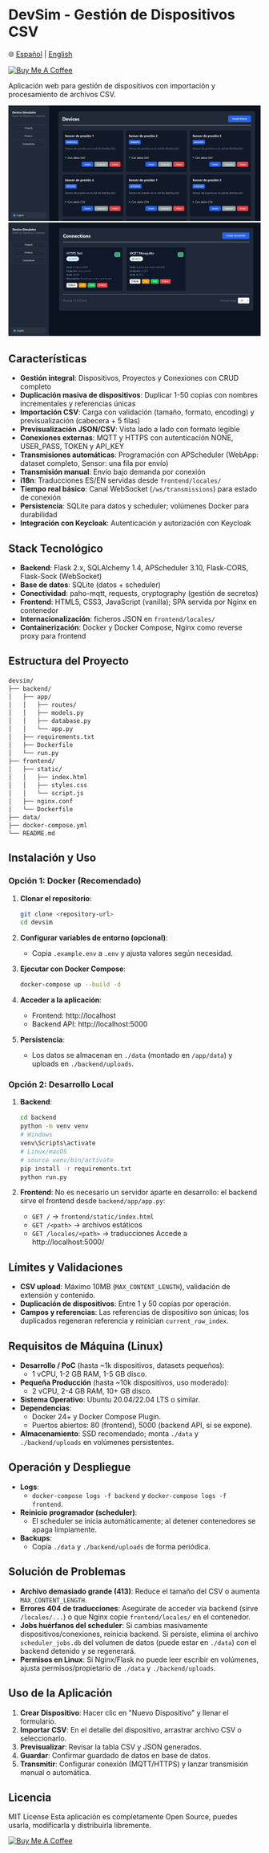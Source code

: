 # DevSim - Gestión de Dispositivos CSV

🌐 [Español](./README.md) | [English](./README.en.md)

<a href="https://www.buymeacoffee.com/joluben" target="_blank">
  <img src="https://cdn.buymeacoffee.com/buttons/v2/default-blue.png" alt="Buy Me A Coffee" width="150">
</a>

Aplicación web para gestión de dispositivos con importación y procesamiento de archivos CSV.

![Listado de dispositivos](./screenshots/image%20devices.jpg)
![Listado de conexiones](./screenshots/image%20connections.jpg)

## Características

- **Gestión integral**: Dispositivos, Proyectos y Conexiones con CRUD completo
- **Duplicación masiva de dispositivos**: Duplicar 1-50 copias con nombres incrementales y referencias únicas
- **Importación CSV**: Carga con validación (tamaño, formato, encoding) y previsualización (cabecera + 5 filas)
- **Previsualización JSON/CSV**: Vista lado a lado con formato legible
- **Conexiones externas**: MQTT y HTTPS con autenticación NONE, USER_PASS, TOKEN y API_KEY
- **Transmisiones automáticas**: Programación con APScheduler (WebApp: dataset completo, Sensor: una fila por envío)
- **Transmisión manual**: Envío bajo demanda por conexión
- **i18n**: Traducciones ES/EN servidas desde `frontend/locales/`
- **Tiempo real básico**: Canal WebSocket (`/ws/transmissions`) para estado de conexión
- **Persistencia**: SQLite para datos y scheduler; volúmenes Docker para durabilidad
- **Integración con Keycloak**: Autenticación y autorización con Keycloak

## Stack Tecnológico

- **Backend**: Flask 2.x, SQLAlchemy 1.4, APScheduler 3.10, Flask-CORS, Flask-Sock (WebSocket)
- **Base de datos**: SQLite (datos + scheduler)
- **Conectividad**: paho-mqtt, requests, cryptography (gestión de secretos)
- **Frontend**: HTML5, CSS3, JavaScript (vanilla); SPA servida por Nginx en contenedor
- **Internacionalización**: ficheros JSON en `frontend/locales/`
- **Containerización**: Docker y Docker Compose, Nginx como reverse proxy para frontend

## Estructura del Proyecto

```
devsim/
├── backend/
│   ├── app/
│   │   ├── routes/
│   │   ├── models.py
│   │   ├── database.py
│   │   └── app.py
│   ├── requirements.txt
│   ├── Dockerfile
│   └── run.py
├── frontend/
│   ├── static/
│   │   ├── index.html
│   │   ├── styles.css
│   │   └── script.js
│   ├── nginx.conf
│   └── Dockerfile
├── data/
├── docker-compose.yml
└── README.md
```

## Instalación y Uso

### Opción 1: Docker (Recomendado)

1. **Clonar el repositorio**:
   ```bash
   git clone <repository-url>
   cd devsim
   ```

2. **Configurar variables de entorno (opcional)**:
   - Copia `.example.env` a `.env` y ajusta valores según necesidad.

3. **Ejecutar con Docker Compose**:
   ```bash
   docker-compose up --build -d
   ```

4. **Acceder a la aplicación**:
   - Frontend: http://localhost
   - Backend API: http://localhost:5000

5. **Persistencia**:
   - Los datos se almacenan en `./data` (montado en `/app/data`) y uploads en `./backend/uploads`.

### Opción 2: Desarrollo Local

1. **Backend**:
   ```bash
   cd backend
   python -m venv venv
   # Windows
   venv\Scripts\activate
   # Linux/macOS
   # source venv/bin/activate
   pip install -r requirements.txt
   python run.py
   ```

2. **Frontend**:
   No es necesario un servidor aparte en desarrollo: el backend sirve el frontend desde `backend/app/app.py`:
   - `GET /` → `frontend/static/index.html`
   - `GET /<path>` → archivos estáticos
   - `GET /locales/<path>` → traducciones
   Accede a http://localhost:5000/


## Límites y Validaciones

- **CSV upload**: Máximo 10MB (`MAX_CONTENT_LENGTH`), validación de extensión y contenido.
- **Duplicación de dispositivos**: Entre 1 y 50 copias por operación.
- **Campos y referencias**: Las referencias de dispositivo son únicas; los duplicados regeneran referencia y reinician `current_row_index`.

## Requisitos de Máquina (Linux)

- **Desarrollo / PoC** (hasta ~1k dispositivos, datasets pequeños):
  - 1 vCPU, 1-2 GB RAM, 1-5 GB disco.
- **Pequeña Producción** (hasta ~10k dispositivos, uso moderado):
  - 2 vCPU, 2-4 GB RAM, 10+ GB disco.
- **Sistema Operativo**: Ubuntu 20.04/22.04 LTS o similar.
- **Dependencias**:
  - Docker 24+ y Docker Compose Plugin.
  - Puertos abiertos: 80 (frontend), 5000 (backend API, si se expone).
- **Almacenamiento**: SSD recomendado; monta `./data` y `./backend/uploads` en volúmenes persistentes.


## Operación y Despliegue

- **Logs**:
  - `docker-compose logs -f backend` y `docker-compose logs -f frontend`.
- **Reinicio programador (scheduler)**:
  - El scheduler se inicia automáticamente; al detener contenedores se apaga limpiamente.
- **Backups**:
  - Copia `./data` y `./backend/uploads` de forma periódica.

## Solución de Problemas

- **Archivo demasiado grande (413)**: Reduce el tamaño del CSV o aumenta `MAX_CONTENT_LENGTH`.
- **Errores 404 de traducciones**: Asegúrate de acceder vía backend (sirve `/locales/...`) o que Nginx copie `frontend/locales/` en el contenedor.
- **Jobs huérfanos del scheduler**: Si cambias masivamente dispositivos/conexiones, reinicia backend. Si persiste, elimina el archivo `scheduler_jobs.db` del volumen de datos (puede estar en `./data`) con el backend detenido y se regenerará.
- **Permisos en Linux**: Si Nginx/Flask no puede leer escribir en volúmenes, ajusta permisos/propietario de `./data` y `./backend/uploads`.

## Uso de la Aplicación

1. **Crear Dispositivo**: Hacer clic en "Nuevo Dispositivo" y llenar el formulario.
2. **Importar CSV**: En el detalle del dispositivo, arrastrar archivo CSV o seleccionarlo.
3. **Previsualizar**: Revisar la tabla CSV y JSON generados.
4. **Guardar**: Confirmar guardado de datos en base de datos.
5. **Transmitir**: Configurar conexión (MQTT/HTTPS) y lanzar transmisión manual o automática.

## Licencia

MIT License
Esta aplicación es completamente Open Source, puedes usarla, modificarla y distribuirla libremente.

<a href="https://www.buymeacoffee.com/joluben" target="_blank">
  <img src="https://cdn.buymeacoffee.com/buttons/v2/default-yellow.png" alt="Buy Me A Coffee" width="250">
</a>